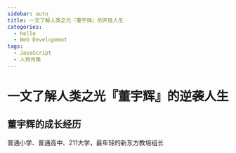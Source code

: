 ```yaml
---
sidebar: auto
title: 一文了解人类之光『董宇辉』的开挂人生
categories:
  - hello
  - Web Development
tags:
  - JavaScript
  - 人物肖像
---
```


# 一文了解人类之光『董宇辉』的逆袭人生

## 董宇辉的成长经历
普通小学、普通高中、211大学，最年轻的新东方教培组长


 
